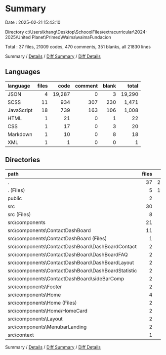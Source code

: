 # Summary

Date : 2025-02-21 15:43:10

Directory c:\\Users\\khang\\Desktop\\SchooolFiles\\extracurricular\\2024-2025\\United Planet\\Primed\\Waima\\waimaFundacion

Total : 37 files,  21009 codes, 470 comments, 351 blanks, all 21830 lines

Summary / [Details](details.md) / [Diff Summary](diff.md) / [Diff Details](diff-details.md)

## Languages
| language | files | code | comment | blank | total |
| :--- | ---: | ---: | ---: | ---: | ---: |
| JSON | 4 | 19,287 | 0 | 3 | 19,290 |
| SCSS | 11 | 934 | 307 | 230 | 1,471 |
| JavaScript | 18 | 739 | 163 | 106 | 1,008 |
| HTML | 1 | 21 | 0 | 1 | 22 |
| CSS | 1 | 17 | 0 | 3 | 20 |
| Markdown | 1 | 10 | 0 | 8 | 18 |
| XML | 1 | 1 | 0 | 0 | 1 |

## Directories
| path | files | code | comment | blank | total |
| :--- | ---: | ---: | ---: | ---: | ---: |
| . | 37 | 21,009 | 470 | 351 | 21,830 |
| . (Files) | 5 | 19,284 | 0 | 12 | 19,296 |
| public | 2 | 46 | 0 | 2 | 48 |
| src | 30 | 1,679 | 470 | 337 | 2,486 |
| src (Files) | 8 | 112 | 30 | 22 | 164 |
| src\\components | 21 | 1,445 | 425 | 294 | 2,164 |
| src\\components\\ContactDashBoard | 11 | 536 | 358 | 128 | 1,022 |
| src\\components\\ContactDashBoard (Files) | 1 | 21 | 7 | 4 | 32 |
| src\\components\\ContactDashBoard\\DashBoardContact | 2 | 206 | 7 | 31 | 244 |
| src\\components\\ContactDashBoard\\DashBoardFAQ | 2 | 157 | 13 | 20 | 190 |
| src\\components\\ContactDashBoard\\DashBoardLayout | 2 | 54 | 11 | 13 | 78 |
| src\\components\\ContactDashBoard\\DashBoardStatistic | 2 | 0 | 303 | 44 | 347 |
| src\\components\\ContactDashBoard\\sideBarComp | 2 | 98 | 17 | 16 | 131 |
| src\\components\\Footer | 2 | 163 | 0 | 26 | 189 |
| src\\components\\Home | 4 | 625 | 53 | 120 | 798 |
| src\\components\\Home (Files) | 2 | 269 | 31 | 53 | 353 |
| src\\components\\Home\\HomeCard | 2 | 356 | 22 | 67 | 445 |
| src\\components\\Layout | 2 | 28 | 8 | 7 | 43 |
| src\\components\\MenubarLanding | 2 | 93 | 6 | 13 | 112 |
| src\\context | 1 | 122 | 15 | 21 | 158 |

Summary / [Details](details.md) / [Diff Summary](diff.md) / [Diff Details](diff-details.md)
